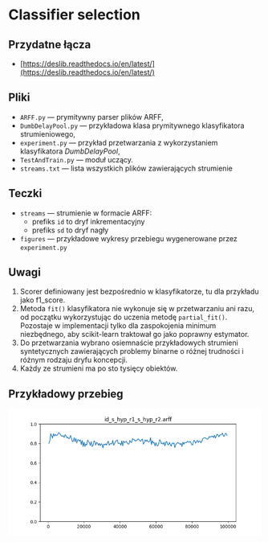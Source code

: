 # Classifier selection

## Przydatne łącza

- [https://deslib.readthedocs.io/en/latest/](https://deslib.readthedocs.io/en/latest/)

## Pliki

- `ARFF.py` — prymitywny parser plików ARFF,
- `DumbDelayPool.py` — przykładowa klasa prymitywnego klasyfikatora strumieniowego,
- `experiment.py` — przykład przetwarzania z wykorzystaniem klasyfikatora *DumbDelayPool*,
- `TestAndTrain.py` — moduł uczący.
- `streams.txt` — lista wszystkich plików zawierających strumienie

## Teczki

- `streams` — strumienie w formacie ARFF:
  - prefiks `id` to dryf inkrementacyjny
  - prefiks `sd` to dryf nagły
- `figures` — przykładowe wykresy przebiegu wygenerowane przez `experiment.py`

## Uwagi

1. Scorer definiowany jest bezpośrednio w klasyfikatorze, tu dla przykładu jako f1_score.
2. Metoda `fit()` klasyfikatora nie wykonuje się w przetwarzaniu ani razu, od początku wykorzystując do uczenia metodę `partial_fit()`. Pozostaje w implementacji tylko dla zaspokojenia minimum niezbędnego, aby scikit-learn traktował go jako poprawny estymator.
3. Do przetwarzania wybrano osiemnaście przykładowych strumieni syntetycznych zawierających problemy binarne o różnej trudności i różnym rodzaju dryfu koncepcji.
4. Każdy ze strumieni ma po sto tysięcy obiektów.

## Przykładowy przebieg

![](foo.png)
